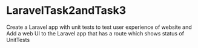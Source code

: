 # LaravelTask2andTask3
Create a Laravel app with unit tests to test user experience of website and Add a web UI to the Laravel app that has a route which shows status of UnitTests
